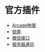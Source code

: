 # 官方插件

* [Arcade物理](Arcade.md)
* [锁屏](LockOrientation.md)
* [微信接口](Wechat.md)
* [服务器通讯](ServerCommunicate.md)